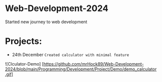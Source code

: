 # Web-Development-2024

Started new journey to web development

# Projects:

- 24th December `Created calculator with minimal feature`

![Clculator-Demo] [https://github.com/mrHock89/Web-Development-2024/blob/main/Programming/Development/Project/Demo/demo_calculator.gif]
